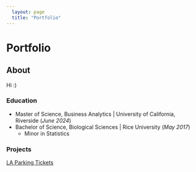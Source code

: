 ```yaml
---
  layout: page
  title: "Portfolio"
---
```



# Portfolio

## About
Hi :)

### Education
- Master of Science, Business Analytics | University of California, Riverside (_June 2024_) 
- Bachelor of Science, Biological Sciences | Rice University (_May 2017_)
  + Minor in Statistics


### Projects

[LA Parking Tickets](prj/Parking.md)
